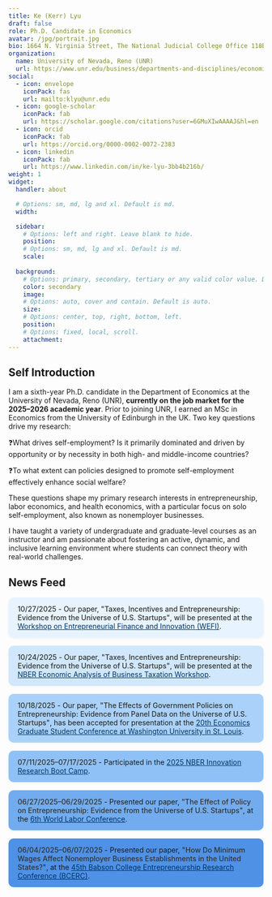 ```yaml
---
title: Ke (Kerr) Lyu
draft: false
role: Ph.D. Candidate in Economics
avatar: /jpg/portrait.jpg
bio: 1664 N. Virginia Street, The National Judicial College Office 118B, Reno, NV 89557 
organization:
  name: University of Nevada, Reno (UNR)
  url: https://www.unr.edu/business/departments-and-disciplines/economics
social:
  - icon: envelope
    iconPack: fas
    url: mailto:klyu@unr.edu
  - icon: google-scholar
    iconPack: fab
    url: https://scholar.google.com/citations?user=6GMuXIwAAAAJ&hl=en
  - icon: orcid
    iconPack: fab
    url: https://orcid.org/0000-0002-0072-2383
  - icon: linkedin
    iconPack: fab
    url: https://www.linkedin.com/in/ke-lyu-3bb4b216b/
weight: 1
widget:
  handler: about

  # Options: sm, md, lg and xl. Default is md.
  width:

  sidebar:
    # Options: left and right. Leave blank to hide.
    position:
    # Options: sm, md, lg and xl. Default is md.
    scale:
  
  background:
    # Options: primary, secondary, tertiary or any valid color value. Default is primary.
    color: secondary
    image:
    # Options: auto, cover and contain. Default is auto.
    size:
    # Options: center, top, right, bottom, left.
    position:
    # Options: fixed, local, scroll.
    attachment: 
---
```


## Self Introduction

I am a sixth-year Ph.D. candidate in the Department of Economics at the University of Nevada, Reno (UNR), **currently on the job market for the 2025–2026 academic year**. Prior to joining UNR, I earned an MSc in Economics from the University of Edinburgh in the UK. Two key questions drive my research: 

❓What drives self-employment? Is it primarily dominated and driven by opportunity or by necessity in both high- and middle-income countries?

❓To what extent can policies designed to promote self-employment effectively enhance social welfare?

These questions shape my primary research interests in entrepreneurship, labor economics, and health economics, with a particular focus on solo self-employment, also known as nonemployer businesses.

I have taught a variety of undergraduate and graduate-level courses as an instructor and am passionate about fostering an active, dynamic, and inclusive learning environment where students can connect theory with real-world challenges.

<style>
  .news-item {
    padding: 14px 18px;
    margin-bottom: 16px;
    border-radius: 10px;
    box-shadow: 0 2px 5px rgba(0, 0, 0, 0.05);
    transition: transform 0.2s ease;
  }

  .news-item:hover {
    transform: translateY(-2px);
    box-shadow: 0 4px 12px rgba(0, 0, 0, 0.08);
  }

  .news-item em {
    font-style: normal;
    font-weight: 500;
    color: #333;
  }

  .news-item strong {
    font-weight: 600;
    color: #000;
  }

  .news-item a {
    color: #003366;
    text-decoration: underline;
  }
</style>

## News Feed

<div class="news-item" style="background-color:#e7f3fe;">
  <em>10/27/2025</em> - Our paper, <em>"Taxes, Incentives and Entrepreneurship:<br>Evidence from the Universe of U.S. Startups"</em>, will be presented at the
  <a href="https://workshop-efi.com/">Workshop on Entrepreneurial Finance and Innovation (WEFI)</a>.
</div>

<div class="news-item" style="background-color:#d0e7fc;">
  <em>10/24/2025</em> - Our paper, <em>"Taxes, Incentives and Entrepreneurship:<br>Evidence from the Universe of U.S. Startups"</em>, will be presented at the
  <a href="https://www.nber.org/conferences/economic-analysis-business-taxation-fall-2025">NBER Economic Analysis of Business Taxation Workshop</a>.
</div>

<div class="news-item" style="background-color:#aad1f9;">
  <em>10/18/2025</em> - Our paper, <em>"The Effects of Government Policies on Entrepreneurship: Evidence from Panel Data on the Universe of U.S. Startups"</em>, has been accepted for presentation at the
  <a href="https://sites.wustl.edu/egsc/">20th Economics Graduate Student Conference at Washington University in St. Louis</a>.
</div>

<div class="news-item" style="background-color:#8fc1f6;">
  <em>07/11/2025–07/17/2025</em> - Participated in the <a href="https://www.nber.org/conferences/innovation-research-boot-camp-summer-2025">2025 NBER Innovation Research Boot Camp</a>.
</div>

<div class="news-item" style="background-color:#72acef;">
  <em>06/27/2025–06/29/2025</em> - Presented our paper, <em>"The Effect of Policy on Entrepreneurship: Evidence from the Universe of U.S. Startups"</em>, at the 
  <a href="https://www.sole-jole.org/upcoming-meeting">6th World Labor Conference</a>.
</div>

<div class="news-item" style="background-color:#4f91e5;">
  <em>06/04/2025–06/07/2025</em> - Presented our paper, <em>"How Do Minimum Wages Affect Nonemployer Business Establishments in the United States?"</em>, at the
  <a href="https://www.babson.edu/entrepreneurship-center/thought-leadership/babson-college-entrepreneurship-research-conference-bcerc/2025-bcerc-babson-college/">45th Babson College Entrepreneurship Research Conference (BCERC)</a>.
</div>